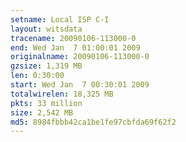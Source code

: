 ```yaml
---
setname: Local ISP C-I
layout: witsdata
tracename: 20090106-113000-0
end: Wed Jan  7 01:00:01 2009
originalname: 20090106-113000-0
gzsize: 1,319 MB
len: 0:30:00
start: Wed Jan  7 00:30:01 2009
totalwirelen: 18,325 MB
pkts: 33 million
size: 2,542 MB
md5: 8984fbbb42ca1be1fe97cbfda69f62f2
---
```

